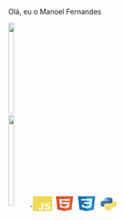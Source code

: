 Olá, eu o Manoel Fernandes


<div style="display: inline-block">
  <a href="https://github.com/ManoelFernands">
  <img height="180em" width="50%" src="https://github-readme-stats.vercel.app/api?username=ManoelFernands&show_icons=true&theme=dark&include_all_commits=true&count_private=true"/>
  <img height="180em" width="50%" src="https://github-readme-stats.vercel.app/api/top-langs/?username=ManoelFernands&layout=compact&langs_count=7&theme=dark"/>
</div>

<div style="display: inline-block"><br>
  <img align="center" alt="manoel-jv" height="30" width="40" src="https://raw.githubusercontent.com/devicons/devicon/master/icons/javascript/javascript-plain.svg">
  <img align="center" alt="manoel-HTML" height="30" width="40" src="https://raw.githubusercontent.com/devicons/devicon/master/icons/html5/html5-original.svg">
  <img align="center" alt="manoel-CSS" height="30" width="40" src="https://raw.githubusercontent.com/devicons/devicon/master/icons/css3/css3-original.svg">
  <img align="center" alt="manoel-Python" height="30" width="40" src="https://raw.githubusercontent.com/devicons/devicon/master/icons/python/python-original.svg">
</div>
